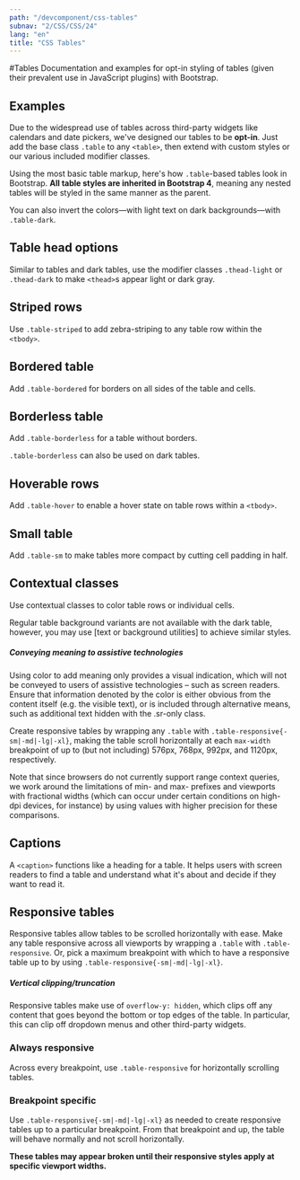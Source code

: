 ```yaml
---
path: "/devcomponent/css-tables"
subnav: "2/CSS/CSS/24"
lang: "en"
title: "CSS Tables"
---
```


#Tables
Documentation and examples for opt-in styling of tables (given their prevalent use in JavaScript plugins) with Bootstrap.

## Examples

Due to the widespread use of tables across third-party widgets like calendars and date pickers, we've designed our tables to be **opt-in**. Just add the base class `.table` to any `<table>`, then extend with custom styles or our various included modifier classes.

Using the most basic table markup, here's how `.table`-based tables look in Bootstrap. **All table styles are inherited in Bootstrap 4**, meaning any nested tables will be styled in the same manner as the parent.
<htmltableexample1></htmltableexample1>

You can also invert the colors—with light text on dark backgrounds—with `.table-dark`.
<htmltableexample2></htmltableexample2>

## Table head options

Similar to tables and dark tables, use the modifier classes `.thead-light` or `.thead-dark` to make `<thead>`s appear light or dark gray.
<htmltableexample3></htmltableexample3>

## Striped rows

Use `.table-striped` to add zebra-striping to any table row within the `<tbody>`.
<htmltableexample4></htmltableexample4>

<htmltableexample5></htmltableexample5>

## Bordered table

Add `.table-bordered` for borders on all sides of the table and cells.
<htmltableexample6></htmltableexample6>

<htmltableexample7></htmltableexample7>

## Borderless table

Add `.table-borderless` for a table without borders.
<htmltableexample8></htmltableexample8>

`.table-borderless` can also be used on dark tables.
<htmltableexample9></htmltableexample9>

## Hoverable rows

Add `.table-hover` to enable a hover state on table rows within a `<tbody>`.
<htmltableexample10></htmltableexample10>

<htmltableexample11></htmltableexample11>

## Small table

Add `.table-sm` to make tables more compact by cutting cell padding in half.
<htmltableexample12></htmltableexample12>

<htmltableexample13></htmltableexample13>

## Contextual classes

Use contextual classes to color table rows or individual cells.
<htmltableexample14></htmltableexample14>

Regular table background variants are not available with the dark table, however, you may use [text or background utilities] to achieve similar styles.
<htmltableexample15></htmltableexample15>

##### Conveying meaning to assistive technologies
Using color to add meaning only provides a visual indication, which will not be conveyed to users of assistive technologies – such as screen readers. Ensure that information denoted by the color is either obvious from the content itself (e.g. the visible text), or is included through alternative means, such as additional text hidden with the .sr-only class.

Create responsive tables by wrapping any `.table` with `.table-responsive{-sm|-md|-lg|-xl}`, making the table scroll horizontally at each `max-width` breakpoint of up to (but not including) 576px, 768px, 992px, and 1120px, respectively.

Note that since browsers do not currently support range context queries, we work around the limitations of min- and max- prefixes and viewports with fractional widths (which can occur under certain conditions on high-dpi devices, for instance) by using values with higher precision for these comparisons.

## Captions

A `<caption>` functions like a heading for a table. It helps users with screen readers to find a table and understand what it's about and decide if they want to read it.
<htmltableexample16></htmltableexample16>

## Responsive tables

Responsive tables allow tables to be scrolled horizontally with ease. Make any table responsive across all viewports by wrapping a `.table` with `.table-responsive`. Or, pick a maximum breakpoint with which to have a responsive table up to by using `.table-responsive{-sm|-md|-lg|-xl}`.

##### Vertical clipping/truncation
Responsive tables make use of `overflow-y: hidden`, which clips off any content that goes beyond the bottom or top edges of the table. In particular, this can clip off dropdown menus and other third-party widgets.

### Always responsive

Across every breakpoint, use `.table-responsive` for horizontally scrolling tables.
<htmltableexample17></htmltableexample17>

### Breakpoint specific

Use `.table-responsive{-sm|-md|-lg|-xl}` as needed to create responsive tables up to a particular breakpoint. From that breakpoint and up, the table will behave normally and not scroll horizontally.

**These tables may appear broken until their responsive styles apply at specific viewport widths.**
<htmltableexample18></htmltableexample18>

<htmltableexample19></htmltableexample19>

<htmltableexample20></htmltableexample20>
